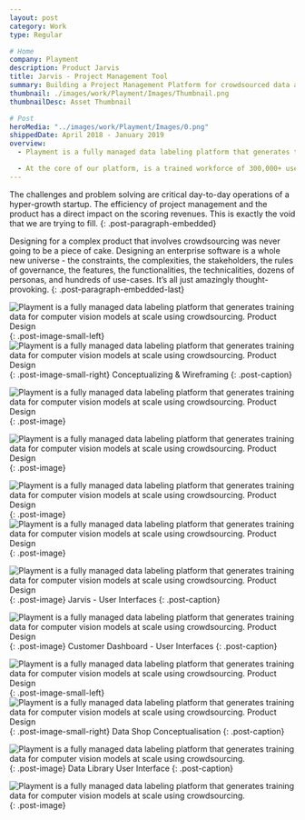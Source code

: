 ```yaml
---
layout: post
category: Work
type: Regular

# Home
company: Playment
description: Product Jarvis
title: Jarvis - Project Management Tool
summary: Building a Project Management Platform for crowdsourced data annotation.
thumbnail: ./images/work/Playment/Images/Thumbnail.png
thumbnailDesc: Asset Thumbnail

# Post
heroMedia: "../images/work/Playment/Images/0.png"
shippedDate: April 2018 - January 2019
overview:
  - Playment is a fully managed data labeling platform that generates training data for computer vision models at scale using crowdsourcing. The motto is to empower companies in the Autonomous Vehicle, Drones, Mapping, and similar spaces with high precision annotation services. We are a young company backed by Y-Combinator and SAIF Partners; we have helped the likes of Nio, Didi Chuxing, University of Washington, Nuro, Drive.ai, and many more to fuel their vision of Autonomous Vehicles.

  - At the core of our platform, is a trained workforce of 300,000+ users (Players/Annotators) managed by their human intelligence experts who build annotation tasks on the training data and deliver results with assured quality.
---
```




The challenges and problem solving are critical day-to-day operations of a hyper-growth startup. The efficiency of project management and the product has a direct impact on the scoring revenues. This is exactly the void that we are trying to fill.
{: .post-paragraph-embedded}

Designing for a complex product that involves crowdsourcing was never going to be a piece of cake. Designing an enterprise software is a whole new universe - the constraints, the complexities, the stakeholders, the rules of governance, the features, the functionalities, the technicalities, dozens of personas, and hundreds of use-cases. It’s all just amazingly thought-provoking.
{: .post-paragraph-embedded-last}

<img src="../images/work/Playment/Images/2-lqip.png" data-src="../images/work/Playment/Images/2.png" class="lazyload blur-up" alt="Playment is a fully managed data labeling platform that generates training data for computer vision models at scale using crowdsourcing. Product Design">{: .post-image-small-left}
<img id="zoom-margin" src="../images/work/Playment/Images/3-lqip.png" data-src="../images/work/Playment/Images/3.png" class="lazyload blur-up" alt="Playment is a fully managed data labeling platform that generates training data for computer vision models at scale using crowdsourcing. Product Design">{: .post-image-small-right}
Conceptualizing & Wireframing
{: .post-caption}



<img src="../images/work/Playment/Images/collage-playment-lqip.png" data-src="../images/work/Playment/Images/collage-playment.png" class="lazyload blur-up" alt="Playment is a fully managed data labeling platform that generates training data for computer vision models at scale using crowdsourcing. Product Design">{: .post-image}



<img src="../images/work/Playment/Images/Playment Project Lifecycle-lqip.png" data-src="../images/work/Playment/Images/Playment Project Lifecycle.png" class="lazyload blur-up" alt="Playment is a fully managed data labeling platform that generates training data for computer vision models at scale using crowdsourcing. Product Design">{: .post-image}


<img src="../images/work/Playment/Images/Playment Process-lqip.png" data-src="../images/work/Playment/Images/Playment Process.png" class="lazyload blur-up" alt="Playment is a fully managed data labeling platform that generates training data for computer vision models at scale using crowdsourcing. Product Design">{: .post-image}
<img src="../images/work/Playment/Images/Playment's Workflow-lqip.png" data-src="../images/work/Playment/Images/Playment's Workflow.png" class="lazyload blur-up" alt="Playment is a fully managed data labeling platform that generates training data for computer vision models at scale using crowdsourcing. Product Design">{: .post-image}


<img src="../images/work/Playment/Images/4-lqip.png" data-src="../images/work/Playment/Images/4.png" class="lazyload blur-up" alt="Playment is a fully managed data labeling platform that generates training data for computer vision models at scale using crowdsourcing. Product Design">{: .post-image}
Jarvis - User Interfaces
{: .post-caption}


<img src="../images/work/Playment/Images/5-lqip.png" data-src="../images/work/Playment/Images/5.png" class="lazyload blur-up" alt="Playment is a fully managed data labeling platform that generates training data for computer vision models at scale using crowdsourcing. Product Design">{: .post-image}
Customer Dashboard - User Interfaces
{: .post-caption}






<img src="../images/work/Playment/Images/data-lib-1-lqip.png" data-src="../images/work/Playment/Images/data-lib-1.png" class="lazyload blur-up" alt="Playment is a fully managed data labeling platform that generates training data for computer vision models at scale using crowdsourcing. Product Design">{: .post-image-small-left}
<img src="../images/work/Playment/Images/data-lib-2-lqip.png" data-src="../images/work/Playment/Images/data-lib-2.png" class="lazyload blur-up" alt="Playment is a fully managed data labeling platform that generates training data for computer vision models at scale using crowdsourcing. Product Design">{: .post-image-small-right}
Data Shop Conceptualisation
{: .post-caption}


<img src="../images/work/Playment/Images/1-lqip.png" data-src="../images/work/Playment/Images/1.png" class="lazyload blur-up" alt="Playment is a fully managed data labeling platform that generates training data for computer vision models at scale using crowdsourcing.">{: .post-image}
Data Library User Interface 
{: .post-caption}



<img src="../images/work/Playment/Images/collage-playment-1-lqip.png" data-src="../images/work/Playment/Images/collage-playment-1.png" class="lazyload blur-up" alt="Playment is a fully managed data labeling platform that generates training data for computer vision models at scale using crowdsourcing.">{: .post-image}
